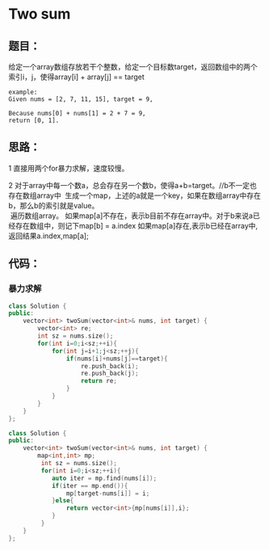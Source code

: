 # Two sum

## 题目：

给定一个array数组存放若干个整数，给定一个目标数target，返回数组中的两个索引i，j，使得array[i] + array[j] == target

```
example:
Given nums = [2, 7, 11, 15], target = 9,

Because nums[0] + nums[1] = 2 + 7 = 9,
return [0, 1].
```

## 思路：

1 直接用两个for暴力求解，速度较慢。<br>

2 对于array中每一个数a，总会存在另一个数b，使得a+b=target。//b不一定也存在数组array中
  生成一个map，上述的a就是一个key，如果在数组array中存在b，那么b的索引就是value。<br>
  遍历数组array。
  如果map[a]不存在，表示b目前不存在array中。对于b来说a已经存在数组中，则记下map[b] = a.index
  如果map[a]存在,表示b已经在array中,返回结果a.index,map[a];

## 代码：
### 暴力求解
```cpp
class Solution {
public:
    vector<int> twoSum(vector<int>& nums, int target) {
        vector<int> re;
        int sz = nums.size();
        for(int i=0;i<sz;++i){
            for(int j=i+1;j<sz;++j){
                if(nums[i]+nums[j]==target){
                    re.push_back(i);
                    re.push_back(j);
                    return re;
                }
            }
        }
    }
};
```

```cpp
class Solution {
public:
    vector<int> twoSum(vector<int>& nums, int target) {
        map<int,int> mp;
         int sz = nums.size();
         for(int i=0;i<sz;++i){
            auto iter = mp.find(nums[i]);
            if(iter == mp.end()){
                mp[target-nums[i]] = i;
            }else{
                return vector<int>{mp[nums[i]],i};
            }
         }
    }
};
```






### 
